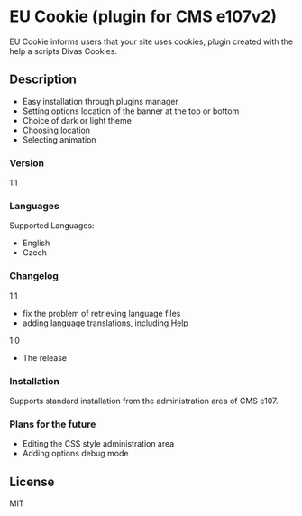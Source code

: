 # EU Cookie (plugin for CMS e107v2)
EU Cookie informs users that your site uses cookies, plugin created with the help a scripts Divas Cookies.

## Description
- Easy installation through plugins manager
- Setting options location of the banner at the top or bottom
- Choice of dark or light theme
- Choosing location
- Selecting animation

### Version
1.1

### Languages
Supported Languages:
 - English
 - Czech

### Changelog

1.1
- fix the problem of retrieving language files
- adding language translations, including Help

1.0
 - The release

### Installation
Supports standard installation from the administration area of CMS e107.

### Plans for the future
 - Editing the CSS style administration area
 - Adding options debug mode

License
----
MIT
